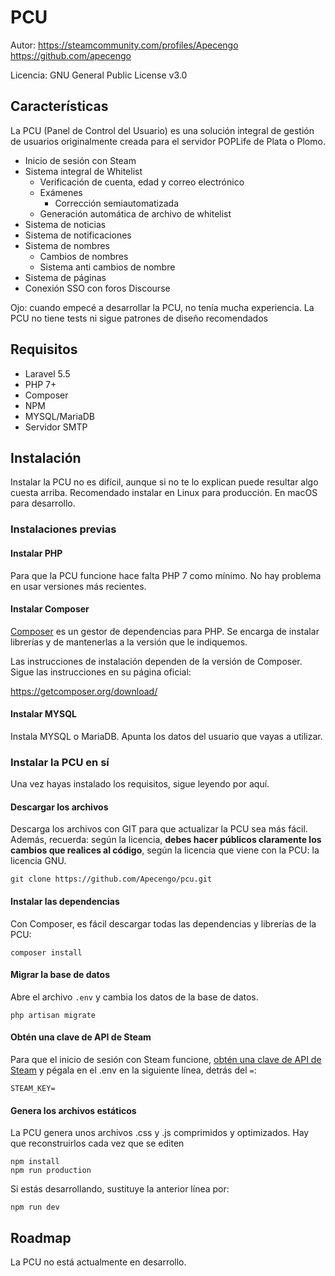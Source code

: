 # PCU

Autor:
https://steamcommunity.com/profiles/Apecengo
https://github.com/apecengo

Licencia: GNU General Public License v3.0

## Características

La PCU (Panel de Control del Usuario) es una solución integral de gestión de usuarios originalmente creada para el servidor POPLife de Plata o Plomo.

- Inicio de sesión con Steam
- Sistema integral de Whitelist
  - Verificación de cuenta, edad y correo electrónico
  - Exámenes
    - Corrección semiautomatizada
  - Generación automática de archivo de whitelist
- Sistema de noticias
- Sistema de notificaciones
- Sistema de nombres
  - Cambios de nombres
  - Sistema anti cambios de nombre
- Sistema de páginas
- Conexión SSO con foros Discourse

Ojo: cuando empecé a desarrollar la PCU, no tenía mucha experiencia. La PCU no tiene tests ni sigue patrones de diseño recomendados

## Requisitos

- Laravel 5.5
- PHP 7+
- Composer
- NPM
- MYSQL/MariaDB
- Servidor SMTP

## Instalación

Instalar la PCU no es difícil, aunque si no te lo explican puede resultar algo cuesta arriba.
Recomendado instalar en Linux para producción. En macOS para desarrollo.

### Instalaciones previas

#### Instalar PHP

Para que la PCU funcione hace falta PHP 7 como mínimo. No hay problema en usar versiones más recientes.

#### Instalar Composer

[Composer](https://getcomposer.org/download/) es un gestor de dependencias para PHP. Se encarga de instalar librerías y de mantenerlas a la versión que le indiquemos.

Las instrucciones de instalación dependen de la versión de Composer. Sigue las instrucciones en su página oficial:

https://getcomposer.org/download/

#### Instalar MYSQL

Instala MYSQL o MariaDB. 
Apunta los datos del usuario que vayas a utilizar.

### Instalar la PCU en sí

Una vez hayas instalado los requisitos, sigue leyendo por aquí.

#### Descargar los archivos

Descarga los archivos con GIT para que actualizar la PCU sea más fácil.
Además, recuerda: según la licencia, **debes hacer públicos claramente los cambios que realices al código**, según la licencia que viene con la PCU: la licencia GNU.

    git clone https://github.com/Apecengo/pcu.git
    
#### Instalar las dependencias

Con Composer, es fácil descargar todas las dependencias y librerías de la PCU:

    composer install

#### Migrar la base de datos    
    
Abre el archivo `.env` y cambia los datos de la base de datos.

    php artisan migrate
    
#### Obtén una clave de API de Steam

Para que el inicio de sesión con Steam funcione, [obtén una clave de API de Steam](https://steamcommunity.com/dev/apikey) y pégala en el .env en la siguiente línea, detrás del `=`:

    STEAM_KEY=
    
#### Genera los archivos estáticos

La PCU genera unos archivos .css y .js comprimidos y optimizados. Hay que reconstruirlos cada vez que se editen

    npm install 
    npm run production
    
Si estás desarrollando, sustituye la anterior línea por:

    npm run dev

## Roadmap
La PCU no está actualmente en desarrollo.







